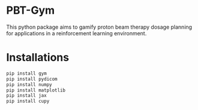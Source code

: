 # PBT-Gym
This python package aims to gamify proton beam therapy dosage planning for applications in a reinforcement learning environment.

# Installations
```bash
pip install gym
pip install pydicom
pip install numpy
pip install matplotlib
pip install jax
pip install cupy
```
